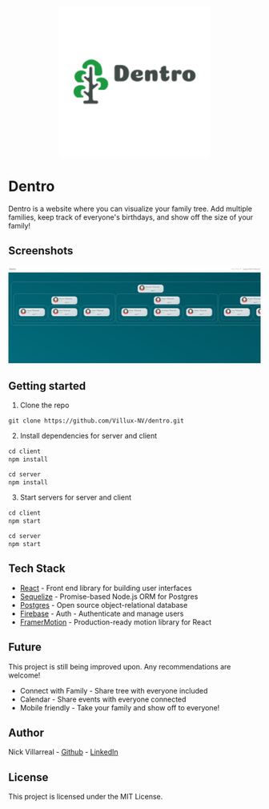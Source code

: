 <p align="center">
  <img src="images/dentrologo.png" width="300" height="300" />
</p>

# Dentro

Dentro is a website where you can visualize your family tree. Add multiple families, keep track of everyone's birthdays, and show off the size of your family!

## Screenshots

<p align="center">
  <img src="images/dentrofamily.PNG" />
</p>

## Getting started

1. Clone the repo

```
git clone https://github.com/Villux-NV/dentro.git
```

2. Install dependencies for server and client

```
cd client
npm install
```

```
cd server
npm install
```

3. Start servers for server and client

```
cd client
npm start
```

```
cd server
npm start
```

## Tech Stack

- [React](https://reactjs.org/) - Front end library for building user interfaces
- [Sequelize](https://sequelize.org/) - Promise-based Node.js ORM for Postgres
- [Postgres](https://www.postgresql.org/) - Open source object-relational database
- [Firebase](https://firebase.google.com/) - Auth - Authenticate and manage users
- [FramerMotion](https://www.framer.com/motion/) - Production-ready motion library for React

## Future

This project is still being improved upon. Any recommendations are welcome!

- Connect with Family - Share tree with everyone included
- Calendar - Share events with everyone connected
- Mobile friendly - Take your family and show off to everyone!

## Author

Nick Villarreal - [Github](https://github.com/Villux-NV) - [LinkedIn](https://www.linkedin.com/in/nick-villarreal-b2868957/)

## License

This project is licensed under the MIT License.
